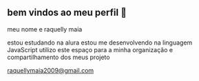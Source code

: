 ## bem vindos ao meu perfil 💙

meu nome e raquelly maia

estou estudando na alura 
estou me desenvolvendo na linguagem JavaScript
utilizo este espaço para a minha organização e compartilhamento dos meus projeto

raquellymaia2009@gmail.com
